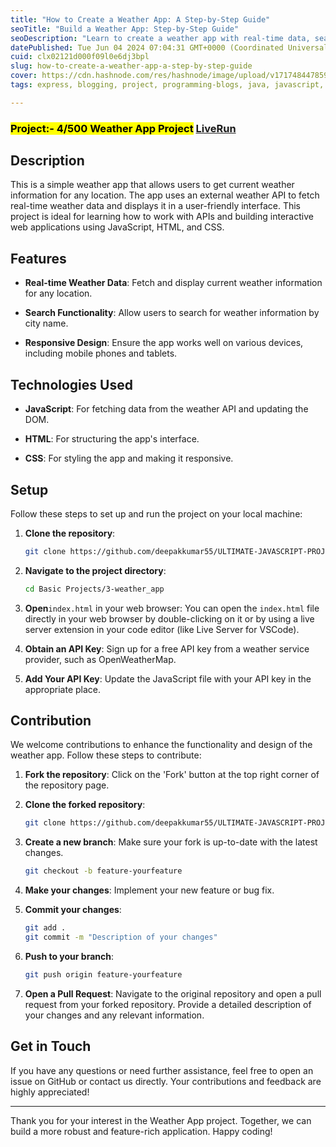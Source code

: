 ```yaml
---
title: "How to Create a Weather App: A Step-by-Step Guide"
seoTitle: "Build a Weather App: Step-by-Step Guide"
seoDescription: "Learn to create a weather app with real-time data, search functionality, and responsive design using JavaScript, HTML, and CSS"
datePublished: Tue Jun 04 2024 07:04:31 GMT+0000 (Coordinated Universal Time)
cuid: clx02121d000f09l0e6dj3bpl
slug: how-to-create-a-weather-app-a-step-by-step-guide
cover: https://cdn.hashnode.com/res/hashnode/image/upload/v1717484478597/9e4c0d2e-2c73-4859-87c8-4d5ac7505bc1.png
tags: express, blogging, project, programming-blogs, java, javascript, opensource, nodejs, projects, reactjs, javascript-framework, project-management, opensource-inactive, weather-api, weatherapp

---
```


### <mark>Project:- 4/500 Weather App Project</mark> [LiveRun](https://deepakkumar55.github.io/ULTIMATE-JAVASCRIPT-PROJECT/Basic%20Projects/3-weather_app)

## Description

This is a simple weather app that allows users to get current weather information for any location. The app uses an external weather API to fetch real-time weather data and displays it in a user-friendly interface. This project is ideal for learning how to work with APIs and building interactive web applications using JavaScript, HTML, and CSS.

## Features

* **Real-time Weather Data**: Fetch and display current weather information for any location.
    
* **Search Functionality**: Allow users to search for weather information by city name.
    
* **Responsive Design**: Ensure the app works well on various devices, including mobile phones and tablets.
    

## Technologies Used

* **JavaScript**: For fetching data from the weather API and updating the DOM.
    
* **HTML**: For structuring the app's interface.
    
* **CSS**: For styling the app and making it responsive.
    

## Setup

Follow these steps to set up and run the project on your local machine:

1. **Clone the repository**:
    
    ```bash
    git clone https://github.com/deepakkumar55/ULTIMATE-JAVASCRIPT-PROJECT.git
    ```
    
2. **Navigate to the project directory**:
    
    ```bash
    cd Basic Projects/3-weather_app
    ```
    
3. **Open**`index.html` in your web browser: You can open the `index.html` file directly in your web browser by double-clicking on it or by using a live server extension in your code editor (like Live Server for VSCode).
    
4. **Obtain an API Key**: Sign up for a free API key from a weather service provider, such as OpenWeatherMap.
    
5. **Add Your API Key**: Update the JavaScript file with your API key in the appropriate place.
    

## Contribution

We welcome contributions to enhance the functionality and design of the weather app. Follow these steps to contribute:

1. **Fork the repository**: Click on the 'Fork' button at the top right corner of the repository page.
    
2. **Clone the forked repository**:
    
    ```bash
    git clone https://github.com/deepakkumar55/ULTIMATE-JAVASCRIPT-PROJECT.git
    ```
    
3. **Create a new branch**: Make sure your fork is up-to-date with the latest changes.
    
    ```bash
    git checkout -b feature-yourfeature
    ```
    
4. **Make your changes**: Implement your new feature or bug fix.
    
5. **Commit your changes**:
    
    ```bash
    git add .
    git commit -m "Description of your changes"
    ```
    
6. **Push to your branch**:
    
    ```bash
    git push origin feature-yourfeature
    ```
    
7. **Open a Pull Request**: Navigate to the original repository and open a pull request from your forked repository. Provide a detailed description of your changes and any relevant information.
    

## Get in Touch

If you have any questions or need further assistance, feel free to open an issue on GitHub or contact us directly. Your contributions and feedback are highly appreciated!

---

Thank you for your interest in the Weather App project. Together, we can build a more robust and feature-rich application. Happy coding!